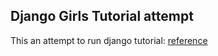 ## Django Girls Tutorial attempt

This an attempt to run django tutorial: [reference](https://github.com/DjangoGirls/tutorial)
